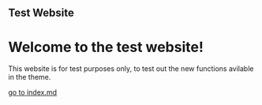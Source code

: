 ## Test Website

# Welcome to the test website!
This website is for test purposes only, to test out the new functions avilable in the theme.

[go to index.md](index.md)